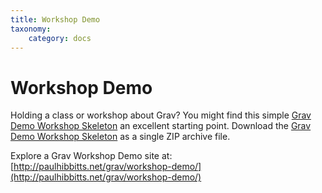 ```yaml
---
title: Workshop Demo
taxonomy:
    category: docs
---
```


#  Workshop Demo

Holding a class or workshop about Grav? You might find this simple [Grav Demo
Workshop Skeleton](https://github.com/hibbitts-design/grav-skeleton-workshop-demo-site) an excellent starting point. Download the [Grav Demo
Workshop Skeleton](http://hibbittsdesign.org/blog/downloads/grav-skeleton-workshop-demo-site.zip) as a single ZIP archive file.

Explore a Grav Workshop Demo site at: <br> [http://paulhibbitts.net/grav/workshop-demo/](http://paulhibbitts.net/grav/workshop-demo/)

